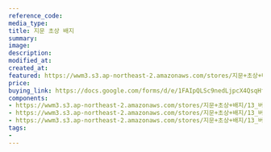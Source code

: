 ```yaml
---
reference_code:
media_type:
title: 지문 초상 배지
summary:
image:
description:
modified_at:
created_at:
featured: https://wwm3.s3.ap-northeast-2.amazonaws.com/stores/지문+초상+배지/13_버튼+(1)r.jpg
price: 
buying_link: https://docs.google.com/forms/d/e/1FAIpQLSc9nedLjpcX4QsqHfsDClSUvnY_z8JjKZMrkfDJmnqozNUliA/viewform
components:
- https://wwm3.s3.ap-northeast-2.amazonaws.com/stores/지문+초상+배지/13_버튼+(1)r.jpg
- https://wwm3.s3.ap-northeast-2.amazonaws.com/stores/지문+초상+배지/13_버튼+(2)r.jpg
- https://wwm3.s3.ap-northeast-2.amazonaws.com/stores/지문+초상+배지/13_버튼+(3)r.jpg
tags:
-
---
```


